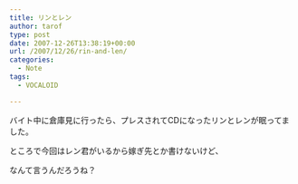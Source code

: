```yaml
---
title: リンとレン
author: tarof
type: post
date: 2007-12-26T13:38:19+00:00
url: /2007/12/26/rin-and-len/
categories:
  - Note
tags:
  - VOCALOID

---
```

バイト中に倉庫見に行ったら、プレスされてCDになったリンとレンが眠ってました。
  
ところで今回はレン君がいるから嫁ぎ先とか書けないけど、
  
なんて言うんだろうね？